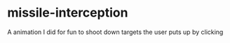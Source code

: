 missile-interception
====================

A animation I did for fun to shoot down targets the user puts up by clicking

